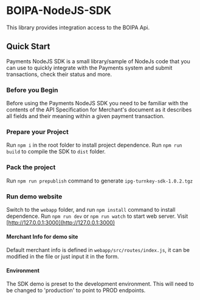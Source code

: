 # BOIPA-NodeJS-SDK
This library provides integration access to the  BOIPA Api.

## Quick Start
Payments NodeJS SDK is a small library/sample of NodeJs code that you can use to quickly integrate with the Payments system and submit transactions, check their status and more.

### Before you Begin
Before using the Payments NodeJS SDK you need to be familiar with the contents of the API Specification for Merchant's document as it describes all fields and their meaning within a given payment transaction.

### Prepare your Project
Run `npm i` in the root folder to install project dependence. 
Run `npm run build` to compile the SDK to `dist` folder.

### Pack the project
Run `npm run prepublish` command to generate `ipg-turnkey-sdk-1.0.2.tgz` 

### Run demo website
Switch to the `webapp` folder, and run `npm install` command to install dependence.
Run `npm run dev` or `npm run watch` to start web server.
Visit [http://127.0.0.1:3000](http://127.0.0.1:3000)

#### Merchant Info for demo site
Default merchant info is defined in `webapp/src/routes/index.js`, it can be modified in the file or just input it in the form.

#### Environment
The SDK demo is preset to the development environment. This will need to be changed to 'production' to point to PROD endpoints.

